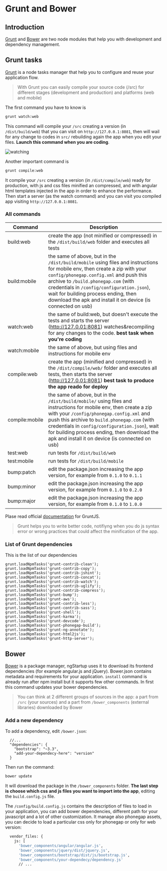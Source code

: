 # Grunt and Bower

## Introduction
[Grunt](http://gruntjs.com) and [Bower](http://bower.io) are two node modules that help you with development and dependency management.

## Grunt tasks

[Grunt](http://gruntjs.com) is a node tasks manager that help you to configure and reuse your application flow.

> With Grunt you can easily compile your source code (/src) for different stages (development and production) and platforms (web and mobile)

The first command you have to know is


```bash
grunt watch:web
```

This command will compile your `/src` creating a version  (in `/dist/build/web`) that you can visit on `http://127.0.0.1:8081`, then will wail for any change to codes in `src/` rebuilding again the app when you edit your files. **Launch this command when you are coding**.

![watching](http://ngstartup.corleycloud.com/assets/images/ngstartup04.png)


Another important command is

```bash
grunt compile:web
```

It compile your `/src` creating a version (in `/dist/compile/web`) ready for production, with js and css files minified an compressed, and with angular html templates injected in the app in order to enhance the performance. Then start a server (as the watch command) and you can visit you compiled app visiting `http://127.0.0.1:8081`.

### All commands

Command               | Description
----------------------| ----------------
build:web           | create the app (not minified or compressed) in the `/dist/build/web` folder and executes all tests
build:mobile           | the same of above, but in the `/dist/build/mobile` using files and instructions for mobile env, then create a zip with your `config/phonegap.config.xml` and push this archive to `/build.phonegap.com` (with credentials in `/config/configuration.json`), wait for building process ending, then download the apk and install it on device (is connected on usb)
watch:web           | the same of build:web, but doesn't execute the tests and starts the server (http://127.0.01:8081) watches&recompiling for any changes to the code. **best task when you're coding**
watch:mobile           | the same of above, but using files and instructions for mobile env
compile:web         | create the app (minified and compressed) in the `/dist/compile/web/` folder and executes all tests, then starts the server (http://127.0.01:8081) **best task to produce the app reado for deploy**
compile:mobile         | the same of above, but in the `/dist/build/mobile/` using files and instructions for mobile env, then create a zip with your `/config/phonegap.config.xml` and push this archive to `build.phonegap.com` (with credentials in `config/configuration.json`), wait for building process ending, then download the apk and install it on device (is connected on usb)
test:web | run tests for  `/dist/build/web`
test:mobile | run tests for  `/dist/build/mobile`
bump:patch      | edit the package.json increasing the app version, for example from `0.1.0` to `0.1.1`
bump:minor      | edit the package.json increasing the app version, for example from `0.1.0` to `0.2.0`
bump:major      | edit the package.json increasing the app version, for example from `0.1.0` to `1.0.0`


Plase read official [documentation](https://github.com/vojtajina/grunt-bump) for GruntJS.

> Grunt helps you to write better code, notifiyng when you do js syntax error or wrong practices that could affect the minification of the app.


### List of Grunt dependencies
This is the list of our dependencies
```
grunt.loadNpmTasks('grunt-contrib-clean');
grunt.loadNpmTasks('grunt-contrib-copy');
grunt.loadNpmTasks('grunt-contrib-jshint');
grunt.loadNpmTasks('grunt-contrib-concat');
grunt.loadNpmTasks('grunt-contrib-watch');
grunt.loadNpmTasks('grunt-contrib-uglify');
grunt.loadNpmTasks('grunt-contrib-compress');
grunt.loadNpmTasks('grunt-bump');
grunt.loadNpmTasks('grunt-aws');
grunt.loadNpmTasks('grunt-contrib-less');
grunt.loadNpmTasks('grunt-contrib-sass');
grunt.loadNpmTasks('grunt-shell');
grunt.loadNpmTasks('grunt-karma');
grunt.loadNpmTasks('grunt-devcode');
grunt.loadNpmTasks('grunt-phonegap-build');
grunt.loadNpmTasks('grunt-ng-annotate');
grunt.loadNpmTasks('grunt-html2js');
grunt.loadNpmTasks('grunt-http-server');
```

## Bower

[Bower](http://bower.io) is a package manager, ngStartup uses it to download its frontend dependencies (for example angular.js and jQuery).
Bower.json contains metadata and requirements for your application. `install` command is already run after npm install but it supports few other commands.
In first this command updates your bower dependencies.

> You can think at 2 different groups of sources in the app: a part from `/src` (your sources) and a part from `/bower_components`  (external libraries) downloaded by Bower

### Add a new dependency

To add a dependency, edit `/bower.json`:

```
  //...
  "dependencies": {
    "bootstrap": "~3.3",
    "add-your-dependecy-here": "version"
  }

```

Then run the command:

```bash
bower update
```

It will download the package in the `/bower_components` folder.
**The last step is choose which css and js files you want to import into the app**, editing the `build.config.js` file.

The `/config/build.config.js` contains the description of files to load in your application, you can add bower dependencies, different path for your javascript and a lot of other customization.
It manage also phonegap assets, you can decide to load a particular css only for phonegap or only for web version:

```bash
  vendor_files: {
    js: [
      'bower_components/angular/angular.js',
      'bower_components/jquery/dist/jquery.js',
      'bower_components/bootstrap/dist/js/bootstrap.js',
      'bower_components/your-dependecy/dependency.js'
      // ...
```
